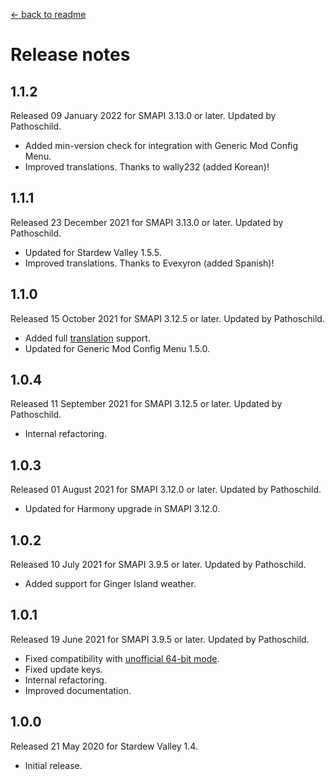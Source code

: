 ﻿﻿[← back to readme](README.md)

# Release notes
## 1.1.2
Released 09 January 2022 for SMAPI 3.13.0 or later. Updated by Pathoschild.

* Added min-version check for integration with Generic Mod Config Menu.
* Improved translations. Thanks to wally232 (added Korean)!

## 1.1.1
Released 23 December 2021 for SMAPI 3.13.0 or later. Updated by Pathoschild.

* Updated for Stardew Valley 1.5.5.
* Improved translations. Thanks to Evexyron (added Spanish)!

## 1.1.0
Released 15 October 2021 for SMAPI 3.12.5 or later. Updated by Pathoschild.

* Added full [translation](https://stardewvalleywiki.com/Modding:Translations) support.
* Updated for Generic Mod Config Menu 1.5.0.

## 1.0.4
Released 11 September 2021 for SMAPI 3.12.5 or later. Updated by Pathoschild.

* Internal refactoring.

## 1.0.3
Released 01 August 2021 for SMAPI 3.12.0 or later. Updated by Pathoschild.

* Updated for Harmony upgrade in SMAPI 3.12.0.

## 1.0.2
Released 10 July 2021 for SMAPI 3.9.5 or later. Updated by Pathoschild.

* Added support for Ginger Island weather.

## 1.0.1
Released 19 June 2021 for SMAPI 3.9.5 or later. Updated by Pathoschild.

* Fixed compatibility with [unofficial 64-bit mode](https://stardewvalleywiki.com/Modding:Migrate_to_64-bit_on_Windows).
* Fixed update keys.
* Internal refactoring.
* Improved documentation.

## 1.0.0
Released 21 May 2020 for Stardew Valley 1.4.

* Initial release.
